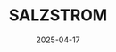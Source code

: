 ---  
layout: startup_page  
title: "SALZSTROM"  
id: "salzstrom.com"  
permalink: "/salzstromsalzstrom.com04172025/"  
website: "https://www.salzstrom.com/en"  
funding_round: "Pre-Seed"  
funding_amount: "$1M"  
investors: "Erste Bank, other partners"  
about: "SALZSTROM is an Austrian cleantech company developing sodium-ion battery technology as a sustainable and geopolitically independent alternative to lithium-ion batteries. They have already brought CE-certified sodium-ion battery modules to market and are focused on reducing Europe's reliance on concentrated supply chains."  
markets: "Cleantech, Battery Technology"  
hq: "Vienna, Vienna, Austria"  
founded_year: "2025"  
linkedin: "https://at.linkedin.com/company/salzstrom"  
twitter: ""  
instagram: ""  
facebook: "https://www.facebook.com/61552737200574"  
crunchbase: "https://www.crunchbase.com/organization/salzstrom"  
pitchbook: "https://pitchbook.com/profiles/company/791821-81"  

date_display: "17-Apr-2025"  
date: "2025-04-17"

# SEO Optimization  
meta_title: "SALZSTROM - Pre-Seed Funding ($1M)"  
meta_description: "SALZSTROM, SALZSTROM is an Austrian cleantech company developing sodium-ion battery technology as a sustainable and geopolitically independent alternative to lit..."  
meta_keywords: "SALZSTROM, Cleantech, Battery Technology, Pre-Seed funding"  
canonical_url: "https://startup.projectstartups.com/salzstromsalzstrom.com04172025/"  
---